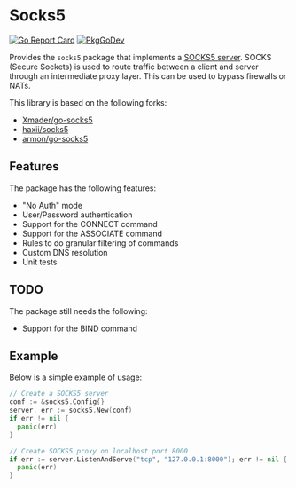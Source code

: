 # Socks5

[![Go Report Card](https://goreportcard.com/badge/github.com/lanrat/go-socks5)](https://goreportcard.com/report/github.com/lanrat/go-socks5)
[![PkgGoDev](https://pkg.go.dev/badge/github.com/lanrat/go-socks5)](https://pkg.go.dev/github.com/lanrat/go-socks5)

Provides the `socks5` package that implements a [SOCKS5 server](http://en.wikipedia.org/wiki/SOCKS).
SOCKS (Secure Sockets) is used to route traffic between a client and server through
an intermediate proxy layer. This can be used to bypass firewalls or NATs.

This library is based on the following forks:

* [Xmader/go-socks5](https://github.com/Xmader/go-socks5)
* [haxii/socks5](https://github.com/haxii/socks5)
* [armon/go-socks5](https://github.com/armon/go-socks5)

## Features

The package has the following features:

* "No Auth" mode
* User/Password authentication
* Support for the CONNECT command
* Support for the ASSOCIATE command
* Rules to do granular filtering of commands
* Custom DNS resolution
* Unit tests

## TODO

The package still needs the following:

* Support for the BIND command

## Example

Below is a simple example of usage:

```go
// Create a SOCKS5 server
conf := &socks5.Config{}
server, err := socks5.New(conf)
if err != nil {
  panic(err)
}

// Create SOCKS5 proxy on localhost port 8000
if err := server.ListenAndServe("tcp", "127.0.0.1:8000"); err != nil {
  panic(err)
}
```
